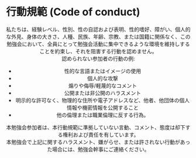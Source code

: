 # 行動規範 (Code of conduct)
<div style="text-align: center;">
  
私たちは、経験レベル、性別、性の自認および表明、性的嗜好、障がい、個人的な外見、身体の大きさ、人種、民族、年齢、宗教、または国籍に関係なく、この勉強会において、全員にとって勉強会活動に集中できるような環境を維持しすることを約束し、それを阻害する行動を認めません。  
認められない参加者の行動の例:  
- 性的な言語またはイメージの使用  
- 個人的な攻撃  
- 煽りや侮辱/軽蔑的なコメント  
- 公開または非公開のハラスメント  
- 明示的な許可なく、物理的な住所や電子アドレスなど、他者、他団体の個人情報や機密情報を公開すること  
- 他の倫理または職業倫理に反する行為。  

本勉強会参加者は、本行動規範に準拠していない言動、コメント、態度は却下する権利および責任を有しています。  
本勉強会で上記に関するハラスメント、嫌がらせ、または許されない行動があった場合には、勉強会幹事にご連絡ください。  
  
</div>

